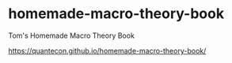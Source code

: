 # homemade-macro-theory-book

Tom's Homemade Macro Theory Book

https://quantecon.github.io/homemade-macro-theory-book/